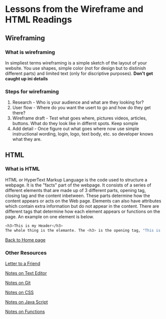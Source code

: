 # Lessons from the Wireframe and HTML Readings

## Wireframing

### What is wireframing  

In simpliest terms wireframing is a simple sketch of the layout of your website. You use shapes, simple color (not for design but to distinish different parts) and limited text (only for discriptive purposes). **Don't get caught up ini details**

### Steps for wireframing

1. Research - Who is your audience and what are they looking for?
2. User flow - Where do you want the usert to go and how do they get there?
3. Wireframe draft - Test what goes where, pictures videos, articles, buttons. What do they look like in differnt spots. Keep somple
4. Add detail - Once figure out what goes where now use simple instructional wording, login, logo, text body, etc. so developer knows what they are.

## HTML

### What is HTML

HTML or HyperText Markup Language is the code used to structure a webpage. It is the "facts" part of the webpage. It consists of a series of different elements that are made up of 3 different parts, opening tag, closing tag and the content inbetween. These parts determine how the content appears or acts on the Web page. Elements can also have attributes which contain extra information but do not appear in the content. There are different tags that determine how each element appears or functions on the page. An example on one element is below.

~~~bash
<h3>This is my Header</h3>
The whole thing is the elemante. The <h3> is the opening tag, "This is my header" is the content and </h3> is the closing tag
~~~

[Back to Home page](README.md)

### Other Resources

[Letter to a Friend](/SummeryForAFriend.md)

[Notes on Text Editor](/TextEditorCommand.md)

[Notes on Git](/GitNotes.md)

[Notes on CSS](/CSSnotes.md)

[Notes on Java Script](/js1.md)

[Notes on Functions](/NotesOnFunctions.md)
